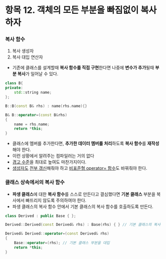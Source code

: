 # 항목 12. 객체의 모든 부분을 빠짐없이 복사하자
### 복사 함수
1. 복사 생성자
2. 복사 대입 연산자

- 기존에 클래스를 설계할때 **복사 함수를 직접 구현**한다면 나중에 **변수가 추가**될때 **부분 복사**가 일어날 수 있다.
```cpp
class B{
private:
    std::string name;
};

B::B(const B& rhs) : name(rhs.name){}

B& B::operator=(const B&rhs)
{
    name = rhs.name;
    return *this;
}
```
- 클래스에 멤버를 추가한다면, **추가한 데이터 멤버를 처리**하도록 **복사 함수**를 **재작성**해야 한다.
- 이런 상황에서 알려주는 컴파일러는 거의 없다
- [경고 수준](/Chapter9/Item53.md)을 최대로 높여도 마찬가지이다.
- [생성자도](/Chapter1/Item4.md) [전부 갱신](/Chapter7/Item45.md)해줘야 하고 [비표준형 operator= 함수](/Chapter2/Item10.md)도 바꿔줘야 한다.
    
### 클래스 상속에서의 복사 함수
- **파생 클래스**에 대한 **복사 함수**를 스스로 만든다고 결심했다면 **기본 클래스** 부분을 복사에서 빠뜨리지 않도록 주의하여야 한다.
- 파생 클래스의 복사 함수 안에서 기본 클래스의 복사 함수를 호출하도록 만든다.

```cpp
class Derived : public Base { };

Derived::Derived(const Derived& rhs) : Base(rhs) { } // 기본 클래스의 복사 생성자 호출

Derived& Derived::operator=(const Derived& rhs)
{
    Base::operator=(rhs); // 기본 클래스 부분을 대입
    return *this;
}
```